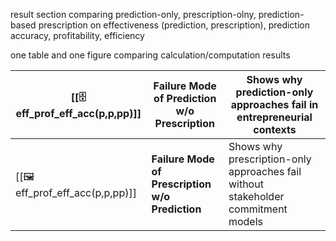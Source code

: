 result section comparing prediction-only, prescription-olny, prediction-based prescription on effectiveness (prediction, prescription), prediction accuracy, profitability, efficiency

one table and one figure comparing calculation/computation results

| [[🗄️eff_prof_eff_acc(p,p,pp)]] | **Failure Mode of Prediction w/o Prescription**                              | Shows why prediction-only approaches fail in entrepreneurial contexts                                                                             |
| ------------------------------- | ---------------------------------------------------------------------------- | ------------------------------------------------------------------------------------------------------------------------------------------------- |
| [[🖼️eff_prof_eff_acc(p,p,pp)]] | **Failure Mode of Prescription w/o Prediction**                              | Shows why prescription-only approaches fail without stakeholder commitment models                                                                 |
